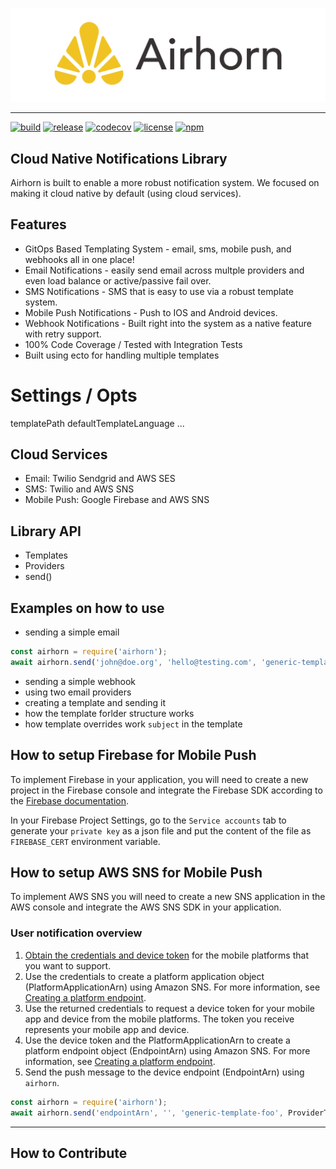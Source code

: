 ![Airhorn Logo](docs/images/logo-horizontal.png "Airhorn Logo")

-----

[![build](https://github.com/jaredwray/airhorn/actions/workflows/build.yaml/badge.svg)](https://github.com/jaredwray/airhorn/actions/workflows/build.yaml)
[![release](https://github.com/jaredwray/airhorn/actions/workflows/release.yaml/badge.svg)](https://github.com/jaredwray/airhorn/actions/workflows/release.yaml)
[![codecov](https://codecov.io/gh/jaredwray/airhorn/branch/main/graph/badge.svg?token=4OJEEB67Q5)](https://codecov.io/gh/jaredwray/airhorn)
[![license](https://img.shields.io/github/license/jaredwray/airhorn)](https://github.com/jaredwray/airhorn/blob/master/LICENSE)
[![npm](https://img.shields.io/npm/dm/airhorn)](https://npmjs.com/package/airhorn)

## Cloud Native Notifications Library

Airhorn is built to enable a more robust notification system. We focused on making it cloud native by default (using cloud services).

## Features

* GitOps Based Templating System - email, sms, mobile push, and webhooks all in one place!
* Email Notifications - easily send email across multple providers and even load balance or active/passive fail over. 
* SMS Notifications - SMS that is easy to use via a robust template system. 
* Mobile Push Notifications - Push to IOS and Android devices.
* Webhook Notifications - Built right into the system as a native feature with retry support.
* 100% Code Coverage / Tested with Integration Tests
* Built using ecto for handling multiple templates

# Settings / Opts

templatePath
defaultTemplateLanguage
...

## Cloud Services
* Email: Twilio Sendgrid and AWS SES
* SMS: Twilio and AWS SNS
* Mobile Push: Google Firebase and AWS SNS

## Library API

- Templates
- Providers
- send()

## Examples on how to use
- sending a simple email

```javascript
const airhorn = require('airhorn');
await airhorn.send('john@doe.org', 'hello@testing.com', 'generic-template-foo', ProviderType.SMTP);
```

- sending a simple webhook
- using two email providers
- creating a template and sending it
- how the template forlder structure works
- how template overrides work `subject` in the template

## How to setup Firebase for Mobile Push

To implement Firebase in your application, you will need to create a new project in the Firebase console and integrate
the Firebase SDK according to the [Firebase documentation](https://firebase.google.com/docs/cloud-messaging).

In your Firebase Project Settings, go to the `Service accounts` tab to generate your `private key` as a json file and 
put the content of the file as `FIREBASE_CERT` environment variable.

## How to setup AWS SNS for Mobile Push

To implement AWS SNS you will need to create a new SNS application in the AWS console and integrate the AWS SNS SDK in 
your application. 

### User notification overview 

1. [Obtain the credentials and device token](https://docs.aws.amazon.com/sns/latest/dg/sns-prerequisites-for-mobile-push-notifications.html) for the mobile platforms that you want to support.
2. Use the credentials to create a platform application object (PlatformApplicationArn) using Amazon SNS. For more information, see [Creating a platform endpoint](https://docs.aws.amazon.com/sns/latest/dg/mobile-platform-endpoint.html). 
3. Use the returned credentials to request a device token for your mobile app and device from the mobile platforms. The token you receive represents your mobile app and device.
4. Use the device token and the PlatformApplicationArn to create a platform endpoint object (EndpointArn) using Amazon SNS. For more information, see [Creating a platform endpoint](https://docs.aws.amazon.com/sns/latest/dg/mobile-platform-endpoint.html).
5. Send the push message to the device endpoint (EndpointArn) using `airhorn`. 

```javascript
const airhorn = require('airhorn');
await airhorn.send('endpointArn', '', 'generic-template-foo', ProviderType.MOBILE_PUSH);
```

---- 

## How to Contribute 



